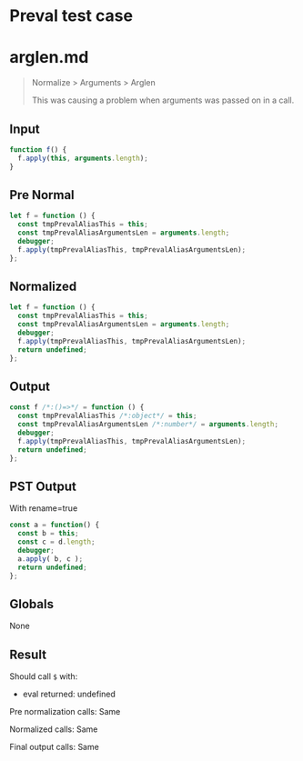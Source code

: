 # Preval test case

# arglen.md

> Normalize > Arguments > Arglen
>
> This was causing a problem when arguments was passed on in a call.

## Input

`````js filename=intro
function f() {
  f.apply(this, arguments.length);
}
`````

## Pre Normal


`````js filename=intro
let f = function () {
  const tmpPrevalAliasThis = this;
  const tmpPrevalAliasArgumentsLen = arguments.length;
  debugger;
  f.apply(tmpPrevalAliasThis, tmpPrevalAliasArgumentsLen);
};
`````

## Normalized


`````js filename=intro
let f = function () {
  const tmpPrevalAliasThis = this;
  const tmpPrevalAliasArgumentsLen = arguments.length;
  debugger;
  f.apply(tmpPrevalAliasThis, tmpPrevalAliasArgumentsLen);
  return undefined;
};
`````

## Output


`````js filename=intro
const f /*:()=>*/ = function () {
  const tmpPrevalAliasThis /*:object*/ = this;
  const tmpPrevalAliasArgumentsLen /*:number*/ = arguments.length;
  debugger;
  f.apply(tmpPrevalAliasThis, tmpPrevalAliasArgumentsLen);
  return undefined;
};
`````

## PST Output

With rename=true

`````js filename=intro
const a = function() {
  const b = this;
  const c = d.length;
  debugger;
  a.apply( b, c );
  return undefined;
};
`````

## Globals

None

## Result

Should call `$` with:
 - eval returned: undefined

Pre normalization calls: Same

Normalized calls: Same

Final output calls: Same

